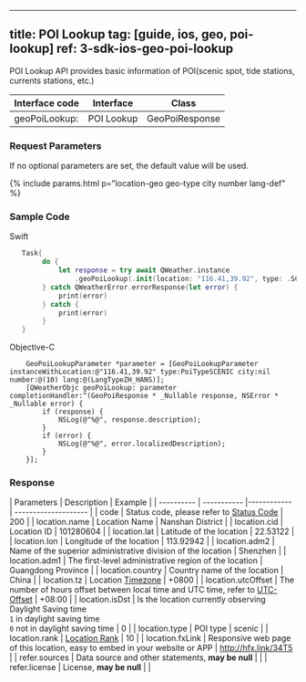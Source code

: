 <!--
 * @Date: 2025-03-06 10:02:06
 * @LastEditors: bolepichi
 * @LastEditTime: 2025-03-14 16:06:36
 * @FilePath: /dev-site/docs/_en/ios-sdk/geoapi/ios-poi-lookup.md
-->
---
title: POI Lookup
tag: [guide, ios, geo, poi-lookup]
ref: 3-sdk-ios-geo-poi-lookup
---

POI Lookup API provides basic information of POI(scenic spot, tide stations, currents stations, etc.)

| Interface code | Interface         | Class        |
| ---------- | --------------------------- | ------------ |
| geoPoiLookup: | POI Lookup  | GeoPoiResponse |

### Request Parameters

If no optional parameters are set, the default value will be used.

{% include params.html p="location-geo geo-type city number lang-def" %}

### Sample Code

Swift

```swift
   Task{
        do {
            let response = try await QWeather.instance
                .geoPoiLookup(.init(location: "116.41,39.92", type: .SCENIC))
        } catch QWeatherError.errorResponse(let error) {
            print(error)
        } catch {
            print(error)
        }
   }
```

Objective-C

```objc
    GeoPoiLookupParameter *parameter = [GeoPoiLookupParameter  instanceWithLocation:@"116.41,39.92" type:PoiTypeSCENIC city:nil number:@(10) lang:@(LangTypeZH_HANS)];
    [QWeatherObjc geoPoiLookup: parameter completionHandler:^(GeoPoiResponse * _Nullable response, NSError * _Nullable error) {
        if (response) {
            NSLog(@"%@", response.description);
        }
        if (error) {
            NSLog(@"%@", error.localizedDescription);
        }
    }];
```

### Response

| Parameters | Description | Example |
| ---------- | ----------- |------------ | -------------------- |
| code | Status code, please refer to [Status Code](/en/docs/resource/status-code/) | 200 |
| location.name | Location Name | Nanshan District |
| location.cid | Location ID | 101280604 |
| location.lat | Latitude of the location | 22.53122 |
| location.lon | Longitude of the location | 113.92942 |
| location.adm2 | Name of the superior administrative division of the location | Shenzhen |
| location.adm1 | The first-level administrative region of the location | Guangdong Province |
| location.country | Country name of the location | China |
| location.tz | Location [Timezone](/en/docs/resource/glossary/#timezone) | +0800 |
| location.utcOffset | The number of hours offset between local time and UTC time, refer to [UTC-Offset](/en/docs/resource/glossary/#utc-offset) | +08:00 |
| location.isDst | Is the location currently observing Daylight Saving time<br />`1` in daylight saving time <br /> `0` not in daylight saving time | 0 |
| location.type | POI type | scenic |
| location.rank | [Location Rank](/en/docs/resource/glossary/#rank) | 10 |
| location.fxLink | Responsive web page of this location, easy to embed in your website or APP | http://hfx.link/34T5 |
| refer.sources | Data source and other statements, **may be null** | |
| refer.license | License, **may be null** | |
